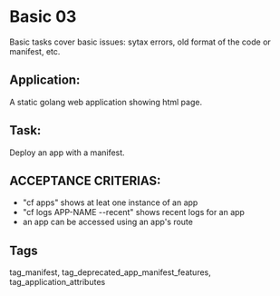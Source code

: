 # Basic 03
Basic tasks cover basic issues: sytax errors, old format of the code or manifest, etc.

## Application:
A static golang web application showing html page.

## Task:
Deploy an app with a manifest. 
 
## ACCEPTANCE CRITERIAS:
- "cf apps" shows at leat one instance of an app
- "cf logs APP-NAME --recent" shows recent logs for an app
- an app can be accessed using an app's route

## Tags
tag_manifest, tag_deprecated_app_manifest_features, tag_application_attributes
